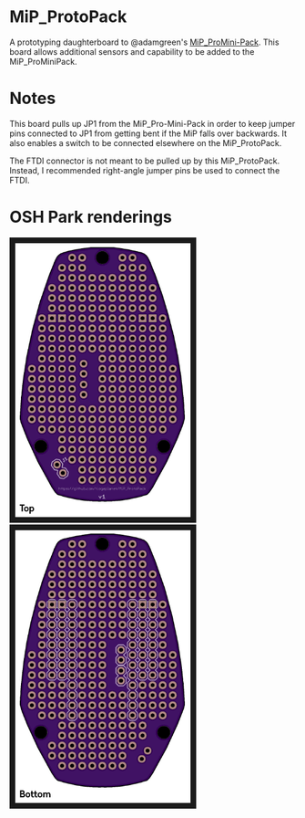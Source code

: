 # MiP_ProtoPack
A prototyping daughterboard to @adamgreen's [MiP_ProMini-Pack](https://github.com/adamgreen/MiP_ProMini-Pack).  This board allows additional sensors and capability to be added to the MiP_ProMiniPack.

# Notes
This board pulls up JP1 from the MiP_Pro-Mini-Pack in order to keep jumper pins connected to JP1 from getting bent if the MiP falls over backwards.  It also enables a switch to be connected elsewhere on the MiP_ProtoPack.

The FTDI connector is not meant to be pulled up by this MiP_ProtoPack. Instead, I recommended right-angle jumper pins be used to connect the FTDI.

# OSH Park renderings
<img src="https://github.com/Tiogaplanet/MiP_ProtoPack/raw/master/images/oshpark_top.png" alt="Top of PCB" border="10" />
<img src="https://github.com/Tiogaplanet/MiP_ProtoPack/raw/master/images/oshpark_bottom.png" alt="Bottom of PCB" border="10" />

